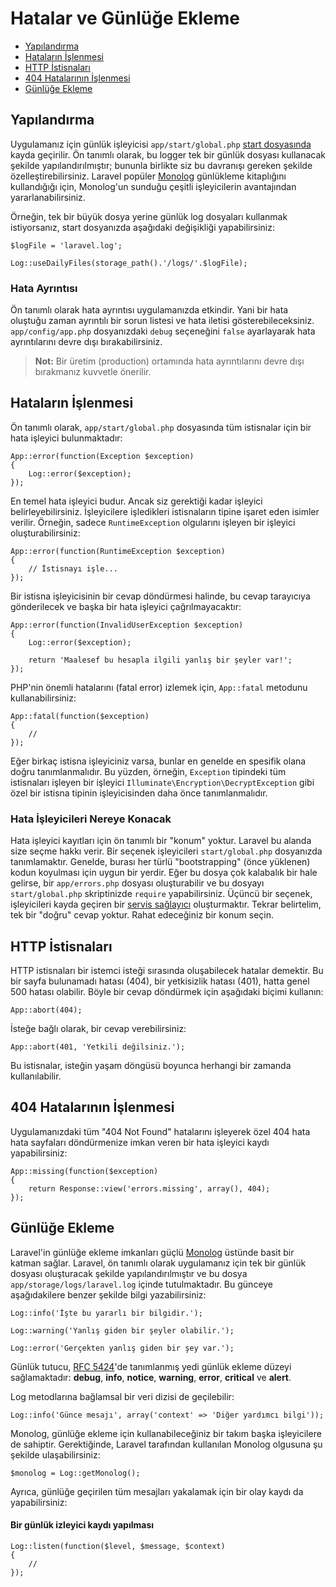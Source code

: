 # Hatalar ve Günlüğe Ekleme

- [Yapılandırma](#configuration)
- [Hataların İşlenmesi](#handling-errors)
- [HTTP İstisnaları](#http-exceptions)
- [404 Hatalarının İşlenmesi](#handling-404-errors)
- [Günlüğe Ekleme](#logging)

<a name="configuration"></a>
## Yapılandırma

Uygulamanız için günlük işleyicisi `app/start/global.php` [start dosyasında](/docs/lifecycle#start-files) kayda geçirilir. Ön tanımlı olarak, bu logger tek bir günlük dosyası kullanacak şekilde yapılandırılmıştır; bununla birlikte siz bu davranışı gereken şekilde özelleştirebilirsiniz. Laravel popüler [Monolog](https://github.com/Seldaek/monolog) günlükleme kitaplığını kullandığığı için, Monolog'un sunduğu çeşitli işleyicilerin avantajından yararlanabilirsiniz.

Örneğin, tek bir büyük dosya yerine günlük log dosyaları kullanmak istiyorsanız, start dosyanızda aşağıdaki değişikliği yapabilirsiniz:

	$logFile = 'laravel.log';

	Log::useDailyFiles(storage_path().'/logs/'.$logFile);

### Hata Ayrıntısı

Ön tanımlı olarak hata ayrıntısı uygulamanızda etkindir. Yani bir hata oluştuğu zaman ayrıntılı bir sorun listesi ve hata iletisi gösterebileceksiniz. `app/config/app.php` dosyanızdaki `debug` seçeneğini `false` ayarlayarak hata ayrıntılarını devre dışı bırakabilirsiniz.

> **Not:** Bir üretim (production) ortamında hata ayrıntılarını devre dışı bırakmanız kuvvetle önerilir.

<a name="handling-errors"></a>
## Hataların İşlenmesi

Ön tanımlı olarak, `app/start/global.php` dosyasında tüm istisnalar için bir hata işleyici bulunmaktadır:

	App::error(function(Exception $exception)
	{
		Log::error($exception);
	});

En temel hata işleyici budur. Ancak siz gerektiği kadar işleyici belirleyebilirsiniz. İşleyicilere işledikleri istisnaların tipine işaret eden isimler verilir. Örneğin, sadece `RuntimeException` olgularını işleyen bir işleyici oluşturabilirsiniz:

	App::error(function(RuntimeException $exception)
	{
		// İstisnayı işle...
	});

Bir istisna işleyicisinin bir cevap döndürmesi halinde, bu cevap tarayıcıya gönderilecek ve başka bir hata işleyici çağrılmayacaktır:

	App::error(function(InvalidUserException $exception)
	{
		Log::error($exception);

		return 'Maalesef bu hesapla ilgili yanlış bir şeyler var!';
	});

PHP'nin önemli hatalarını (fatal error) izlemek için, `App::fatal` metodunu kullanabilirsiniz:

	App::fatal(function($exception)
	{
		//
	});

Eğer birkaç istisna işleyiciniz varsa, bunlar en genelde en spesifik olana doğru tanımlanmalıdır. Bu yüzden, örneğin, `Exception` tipindeki tüm istisnaları işleyen bir işleyici `Illuminate\Encryption\DecryptException` gibi özel bir istisna tipinin işleyicisinden daha önce tanımlanmalıdır.

### Hata İşleyicileri Nereye Konacak

Hata işleyici kayıtları için ön tanımlı bir "konum" yoktur. Laravel bu alanda size seçme hakkı verir. Bir seçenek işleyicileri `start/global.php` dosyanızda tanımlamaktır. Genelde, burası her türlü "bootstrapping" (önce yüklenen) kodun koyulması için uygun bir yerdir. Eğer bu dosya çok kalabalık bir hale gelirse, bir `app/errors.php` dosyası oluşturabilir ve bu dosyayı `start/global.php` skriptinizde `require` yapabilirsiniz. Üçüncü bir seçenek, işleyicileri kayda geçiren bir [servis sağlayıcı](/docs/ioc#service-providers) oluşturmaktır. Tekrar belirtelim, tek bir "doğru" cevap yoktur. Rahat edeceğiniz bir konum seçin.

<a name="http-exceptions"></a>
## HTTP İstisnaları

HTTP istisnaları bir istemci isteği sırasında oluşabilecek hatalar demektir. Bu bir sayfa bulunamadı hatası (404), bir yetkisizlik hatası (401), hatta genel 500 hatası olabilir. Böyle bir cevap döndürmek için aşağıdaki biçimi kullanın:

	App::abort(404);

İsteğe bağlı olarak, bir cevap verebilirsiniz:

	App::abort(401, 'Yetkili değilsiniz.');

Bu istisnalar, isteğin yaşam döngüsü boyunca herhangi bir zamanda kullanılabilir.

<a name="handling-404-errors"></a>
## 404 Hatalarının İşlenmesi

Uygulamanızdaki tüm "404 Not Found" hatalarını işleyerek özel 404 hata hata sayfaları döndürmenize imkan veren bir hata işleyici kaydı yapabilirsiniz:

	App::missing(function($exception)
	{
		return Response::view('errors.missing', array(), 404);
	});

<a name="logging"></a>
## Günlüğe Ekleme

Laravel'in günlüğe ekleme imkanları güçlü [Monolog](http://github.com/seldaek/monolog) üstünde basit bir katman sağlar. Laravel, ön tanımlı olarak uygulamanız için tek bir günlük dosyası oluşturacak şekilde yapılandırılmıştır ve bu dosya `app/storage/logs/laravel.log` içinde tutulmaktadır. Bu günceye aşağıdakilere benzer şekilde bilgi yazabilirsiniz:

	Log::info('İşte bu yararlı bir bilgidir.');

	Log::warning('Yanlış giden bir şeyler olabilir.');

	Log::error('Gerçekten yanlış giden bir şey var.');

Günlük tutucu, [RFC 5424](http://tools.ietf.org/html/rfc5424)'de tanımlanmış yedi günlük ekleme düzeyi sağlamaktadır: **debug**, **info**, **notice**, **warning**, **error**, **critical** ve **alert**.

Log metodlarına bağlamsal bir veri dizisi de geçilebilir:

	Log::info('Günce mesajı', array('context' => 'Diğer yardımcı bilgi'));

Monolog, günlüğe ekleme için kullanabileceğiniz bir takım başka işleyicilere de sahiptir. Gerektiğinde, Laravel tarafından kullanılan Monolog olgusuna şu şekilde ulaşabilirsiniz:

	$monolog = Log::getMonolog();

Ayrıca, günlüğe geçirilen tüm mesajları yakalamak için bir olay kaydı da yapabilirsiniz:

#### Bir günlük izleyici kaydı yapılması

	Log::listen(function($level, $message, $context)
	{
		//
	});
